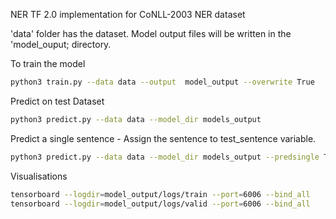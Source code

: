 
NER TF 2.0 implementation for CoNLL-2003 NER dataset

'data' folder has the dataset. Model output files will be written in the 'model_ouput; directory. 

To train the model
```bash
python3 train.py --data data --output  model_output --overwrite True 
```

Predict on test Dataset
```bash
python3 predict.py --data data --model_dir models_output
```
Predict a single sentence - Assign the sentence to test_sentence variable. 

```bash
python3 predict.py --data data --model_dir models_output --predsingle True
```

Visualisations 
```bash
tensorboard --logdir=model_output/logs/train --port=6006 --bind_all
tensorboard --logdir=model_output/logs/valid --port=6006 --bind_all
```
